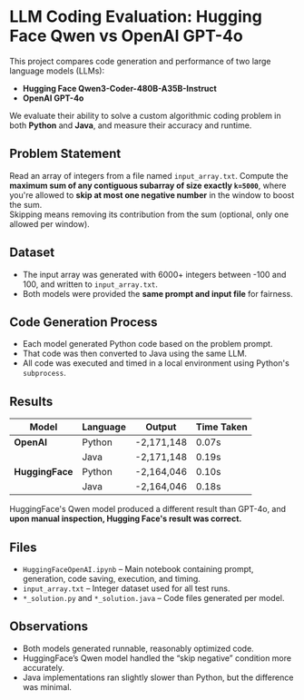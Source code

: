 # LLM Coding Evaluation: Hugging Face Qwen vs OpenAI GPT-4o

This project compares code generation and performance of two large language models (LLMs):

- **Hugging Face Qwen3-Coder-480B-A35B-Instruct**
- **OpenAI GPT-4o**

We evaluate their ability to solve a custom algorithmic coding problem in both **Python** and **Java**, and measure their accuracy and runtime.

## Problem Statement

  Read an array of integers from a file named `input_array.txt`. Compute the **maximum sum of any contiguous subarray of size exactly `k=5000`**, where you're allowed to **skip at most one 
  negative number** in the window to boost the sum.  
  Skipping means removing its contribution from the sum (optional, only one allowed per window).

## Dataset

- The input array was generated with 6000+ integers between -100 and 100, and written to `input_array.txt`.
- Both models were provided the **same prompt and input file** for fairness.

## Code Generation Process

- Each model generated Python code based on the problem prompt.
- That code was then converted to Java using the same LLM.
- All code was executed and timed in a local environment using Python's `subprocess`.

## Results

| Model            | Language | Output      | Time Taken |
|------------------|----------|-------------|------------|
| **OpenAI**       | Python   | -2,171,148  | 0.07s      |
|                  | Java     | -2,171,148  | 0.19s      |
| **HuggingFace**  | Python   | -2,164,046  | 0.10s      |
|                  | Java     | -2,164,046  | 0.18s      |

HuggingFace's Qwen model produced a different result than GPT-4o, and **upon manual inspection, Hugging Face's result was correct.**

## Files

- `HuggingFaceOpenAI.ipynb` – Main notebook containing prompt, generation, code saving, execution, and timing.
- `input_array.txt` – Integer dataset used for all test runs.
- `*_solution.py` and `*_solution.java` – Code files generated per model.

## Observations

- Both models generated runnable, reasonably optimized code.
- HuggingFace’s Qwen model handled the “skip negative” condition more accurately.
- Java implementations ran slightly slower than Python, but the difference was minimal.
